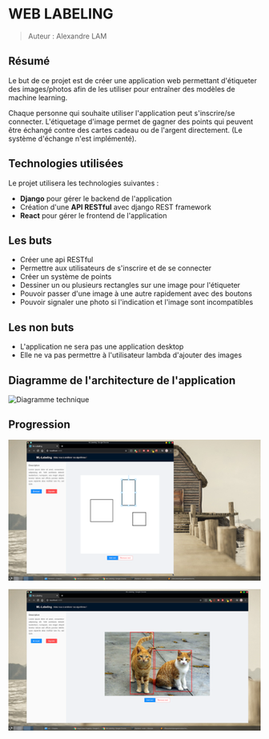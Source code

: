 # WEB LABELING

> Auteur : Alexandre LAM

## Résumé

Le but de ce projet est de créer une application web permettant d'étiqueter des images/photos afin de les utiliser pour entraîner des modèles de machine learning.

Chaque personne qui souhaite utiliser l'application peut s'inscrire/se connecter. L'étiquetage d'image permet de gagner des points qui peuvent être échangé contre des cartes cadeau ou de l'argent directement. (Le système d'échange n'est implémenté).

## Technologies utilisées

Le projet utilisera les technologies suivantes :

- **Django** pour gérer le backend de l'application
- Création d'une **API RESTful** avec django REST framework
- **React** pour gérer le frontend de l'application

## Les buts

- Créer une api RESTful
- Permettre aux utilisateurs de s'inscrire et de se connecter
- Créer un système de points
- Dessiner un ou plusieurs rectangles sur une image pour l'étiqueter
- Pouvoir passer d'une image à une autre rapidement avec des boutons
- Pouvoir signaler une photo si l'indication et l'image sont incompatibles

## Les non buts

- L'application ne sera pas une application desktop
- Elle ne va pas permettre à l'utilisateur lambda d'ajouter des images

## Diagramme de l'architecture de l'application

![Diagramme technique](https://lh3.googleusercontent.com/s2PXkR6u9pm7ckDVEu62OzQlRXWxvLJd7v4vqFb6ESgA1S9sVBIPMvMxTh-mTPAxpp8wI_aYtvzlwoC2kUBlJ4-dc4kT0AValpz-Gb09Iabku_XygSEh8YbbgBpBLqXvc4CKZ2MF3ko=w463-h956-no)

## Progression

![Progression_1](https://raw.githubusercontent.com/alexandrelam/ml-labeling/master/img_readme/progress1.png)

![Progression_2](https://raw.githubusercontent.com/alexandrelam/ml-labeling/master/img_readme/progress2.png)
